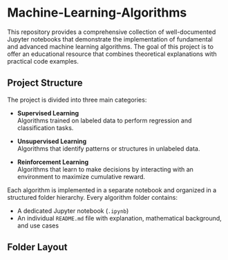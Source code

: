 # Machine-Learning-Algorithms


This repository provides a comprehensive collection of well-documented Jupyter notebooks that demonstrate the implementation of fundamental and advanced machine learning algorithms. The goal of this project is to offer an educational resource that combines theoretical explanations with practical code examples.

## Project Structure

The project is divided into three main categories:

- **Supervised Learning**  
  Algorithms trained on labeled data to perform regression and classification tasks.

- **Unsupervised Learning**  
  Algorithms that identify patterns or structures in unlabeled data.

- **Reinforcement Learning**  
  Algorithms that learn to make decisions by interacting with an environment to maximize cumulative reward.

Each algorithm is implemented in a separate notebook and organized in a structured folder hierarchy. Every algorithm folder contains:
- A dedicated Jupyter notebook (`.ipynb`)
- An individual `README.md` file with explanation, mathematical background, and use cases

## Folder Layout

